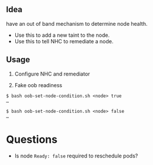 ## Idea

have an out of band mechanism to determine node health.
- Use this to add a new taint to the node.
- Use this to tell NHC to remediate a node.

## Usage

1. Configure NHC and remediator

2. Fake oob readiness

```console
$ bash oob-set-node-condition.sh <node> true
…

$ bash oob-set-node-condition.sh <node> false
…
```

# Questions

- Is node `Ready: false` required to reschedule pods?
